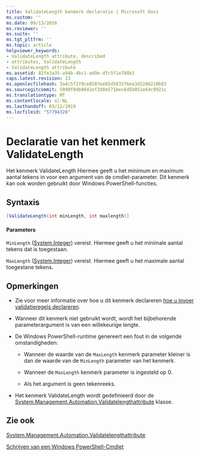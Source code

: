 ```yaml
---
title: ValidateLength kenmerk declaratie | Microsoft Docs
ms.custom: ''
ms.date: 09/13/2016
ms.reviewer: ''
ms.suite: ''
ms.tgt_pltfrm: ''
ms.topic: article
helpviewer_keywords:
- ValidateLength attribute, described
- attributes, ValidateLength
- ValidateLength attribute
ms.assetid: 82fe3a35-a94b-4bc1-ad9e-dfc5f1e788b3
caps.latest.revision: 13
ms.openlocfilehash: 3a4c5f279ce8587eeb5d583376ea3d2286210b83
ms.sourcegitcommit: 5990f04b8042ef2d8e571bec6d5b051e64c9921c
ms.translationtype: MT
ms.contentlocale: nl-NL
ms.lasthandoff: 03/12/2019
ms.locfileid: "57794328"
---
```

# <a name="validatelength-attribute-declaration"></a>Declaratie van het kenmerk ValidateLength

Het kenmerk ValidateLength Hiermee geeft u het minimum en maximum aantal tekens in voor een argument van de cmdlet-parameter. Dit kenmerk kan ook worden gebruikt door Windows PowerShell-functies.

## <a name="syntax"></a>Syntaxis

```csharp
[ValidateLength(int minLength, int maxlength)]
```

#### <a name="parameters"></a>Parameters

`MinLength` ([System.Integer](/dotnet/api/System.Integer)) vereist. Hiermee geeft u het minimale aantal tekens dat is toegestaan.

`MaxLength` ([System.Integer](/dotnet/api/System.Integer)) vereist. Hiermee geeft u het maximale aantal toegestane tekens.

## <a name="remarks"></a>Opmerkingen

- Zie voor meer informatie over hoe u dit kenmerk declareren [hoe u invoer validatieregels declareren](http://msdn.microsoft.com/en-us/544c2100-62ba-4be4-b2a2-cc0d4e4fc45b).

- Wanneer dit kenmerk niet gebruikt wordt, wordt het bijbehorende parameterargument is van een willekeurige lengte.

- De Windows PowerShell-runtime genereert een fout in de volgende omstandigheden:

    - Wanneer de waarde van de `MaxLength` kenmerk parameter kleiner is dan de waarde van de `MinLength` parameter van het kenmerk.

    - Wanneer de `MaxLength` kenmerk parameter is ingesteld op 0.

    - Als het argument is geen tekenreeks.

- Het kenmerk ValidateLength wordt gedefinieerd door de [System.Management.Automation.Validatelengthattribute](/dotnet/api/System.Management.Automation.ValidateLengthAttribute) klasse.

## <a name="see-also"></a>Zie ook

[System.Management.Automation.Validatelengthattribute](/dotnet/api/System.Management.Automation.ValidateLengthAttribute)

[Schrijven van een Windows PowerShell-Cmdlet](./writing-a-windows-powershell-cmdlet.md)
